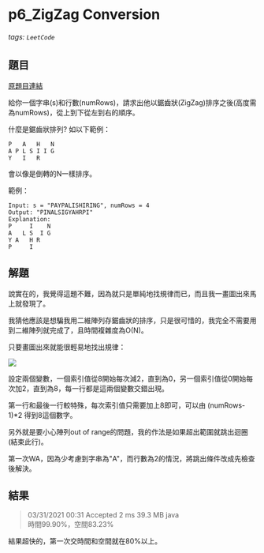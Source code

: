 # p6_ZigZag Conversion

###### tags: `LeetCode`

## 題目
[原題目連結](https://leetcode.com/problems/zigzag-conversion/)

給你一個字串(s)和行數(numRows)，請求出他以鋸齒狀(ZigZag)排序之後(高度需為numRows)，從上到下從左到右的順序。

什麼是鋸齒狀排列? 如以下範例：
```
P   A   H   N
A P L S I I G
Y   I   R
```
會以像是倒轉的N一樣排序。

範例：
```
Input: s = "PAYPALISHIRING", numRows = 4
Output: "PINALSIGYAHRPI"
Explanation:
P     I    N
A   L S  I G
Y A   H R
P     I
```

## 解題
說實在的，我覺得這題不難，因為就只是單純地找規律而已，而且我一畫圖出來馬上就發現了。

我猜他應該是想騙我用二維陣列存鋸齒狀的排序，只是很可惜的，我完全不需要用到二維陣列就完成了，且時間複雜度為O(N)。

只要畫圖出來就能很輕易地找出規律：

![](https://i.imgur.com/vyGghFt.jpg)

設定兩個變數，一個索引值從8開始每次減2，直到為0，另一個索引值從0開始每次加2，直到為8，每一行都是這兩個變數交錯出現。

第一行和最後一行較特殊，每次索引值只需要加上8即可，可以由 (numRows-1)\*2 得到8這個數字。

另外就是要小心陣列out of range的問題，我的作法是如果超出範圍就跳出迴圈(結束此行)。

第一次WA，因為少考慮到字串為"A"，而行數為2的情況，將跳出條件改成先檢查後解決。

## 結果
> 03/31/2021 00:31	Accepted	2 ms	39.3 MB	java  
> 時間99.90%，空間83.23%

結果超快的，第一次交時間和空間就在80%以上。